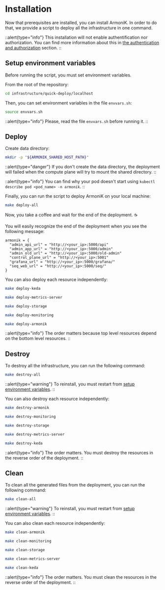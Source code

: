 # Installation

Now that prerequisites are installed, you can install ArmoniK. In order to do that, we provide a script to deploy all the infrastructure in one command.

::alert{type="info"}
This installation will not enable authentification nor authorization. You can find more information about this in [the authentication and authorization](../../2.guide/1.how-to/how-to-configure-authentication.md) section.
::

## Setup environment variables

Before running the script, you must set environment variables.

From the root of the repository:

```bash [shell]
cd infrastructure/quick-deploy/localhost
```

Then, you can set environment variables in the file `envvars.sh`:

```bash [shell]
source envvars.sh
```

::alert{type="info"}
Please, read the file `envvars.sh` before running it.
::

## Deploy

Create data directory:

```bash [shell]
mkdir -p "${ARMONIK_SHARED_HOST_PATH}"
```

::alert{type="danger"}
If you don't create the data directory, the deployment will failed when the compute plane will try to mount the shared directory.
::

::alert{type="info"}
You can find why your pod doesn't start using `kubectl describe pod <pod_name> -n armonik`.
::

Finally, you can run the script to deploy ArmoniK on your local machine:

```bash [shell]
make deploy-all
```

Now, you take a coffee and wait for the end of the deployment. :coffee:

You will easily recognize the end of the deployment when you see the following message:

```hsl
armonik = {
  "admin_api_url" = "http://<your_ip>:5000/api"
  "admin_app_url" = "http://<your_ip>:5000/admin"
  "admin_old_url" = "http://<your_ip>:5000/old-admin"
  "control_plane_url" = "http://<your_ip>:5001"
  "grafana_url" = "http://<your_ip>:5000/grafana/"
  "seq_web_url" = "http://<your_ip>:5000/seq/"
}

```

You can also deploy each resource independently:

```bash [shell]
make deploy-keda
```

```bash [shell]
make deploy-metrics-server
```

```bash [shell]
make deploy-storage
```

```bash [shell]
make deploy-monitoring
```

```bash [shell]
make deploy-armonik
```

::alert{type="info"}
The order matters because top level resources depend on the bottom level resources.
::

## Destroy

To destroy all the infrastructure, you can run the following command:

```bash [shell]
make destroy-all
```

::alert{type="warning"}
To reinstall, you must restart from [setup environment variables](#setup-environment-variables).
::

You can also destroy each resource independently:

```bash [shell]
make destroy-armonik
```

```bash [shell]
make destroy-monitoring
```

```bash [shell]
make destroy-storage
```

```bash [shell]
make destroy-metrics-server
```

```bash [shell]
make destroy-keda
```

::alert{type="info"}
The order matters. You must destroy the resources in the reverse order of the deployment.
::

## Clean

To clean all the generated files from the deployment, you can run the following command:

```bash [shell]
make clean-all
```

::alert{type="warning"}
To reinstall, you must restart from [setup environment variables](#setup-environment-variables).
::

You can also clean each resource independently:

```bash [shell]
make clean-armonik
```

```bash [shell]
make clean-monitoring
```

```bash [shell]
make clean-storage
```

```bash [shell]
make clean-metrics-server
```

```bash [shell]
make clean-keda
```

::alert{type="info"}
The order matters. You must clean the resources in the reverse order of the deployment.
::
